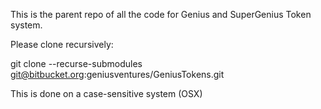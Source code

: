 This is the parent repo of all the code for Genius and SuperGenius Token system.

Please clone recursively:

git clone --recurse-submodules git@bitbucket.org:geniusventures/GeniusTokens.git

This is done on a case-sensitive system (OSX)